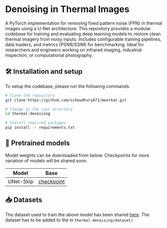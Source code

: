 # Denoising in Thermal Images

A PyTorch implementation for removing fixed pattern noise (FPN) in thermal images using a U-Net architecture. This repository provides a modular codebase for training and evaluating deep learning models to restore clean thermal imagery from noisy inputs. Includes configurable training pipelines, data loaders, and metrics (PSNR/SSIM) for benchmarking. Ideal for researchers and engineers working on infrared imaging, industrial inspection, or computational photography.

## 🛠️ Installation and setup

To setup the codebase, please run the following commands:

```bash
# Clone the repository
git clone https://github.com/schowdhury671/meerkat.git

# Change to the root directory
cd thermal-denoising

# Install required packages
pip install -r requirements.txt
```

## 🚀 Pretrained models

Model weights can be downloaded from below. Checkpoints for more variation of models will be shared soon.

<table>
  <thead>
    <tr>
      <th>Model</th>
      <th>Base</th>
    </tr>
  </thead>
  <tbody>
    <tr>
      <td>UNet-Skip</td>
      <td><a href="https://drive.google.com/file/d/1CemHgRcZvU3ReJzBsJzsbz8swNzQyauf/view?usp=sharing">checkpoint</a></td>
    </tr>
  </tbody>
</table>

## 📥 Datasets

The dataset used to train the above model has been shared [here](https://drive.google.com/file/d/10uzL-NvWC4fELGCS7Wu0MOoCZHKYqvjV/view?usp=sharing). The dataset has to be added to the in `thermal-denoising/dataset/`.